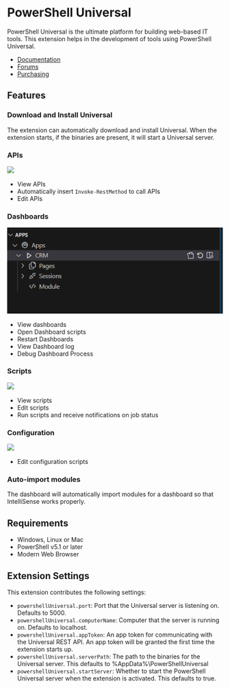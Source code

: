 # PowerShell Universal 

PowerShell Universal is the ultimate platform for building web-based IT tools. This extension helps in the development of tools using PowerShell Universal. 

- [Documentation](https://docs.ironmansoftware.com)
- [Forums](https://forums.universaldashboard.io)
- [Purchasing](https://ironmansoftware.com/powershell-universal)

## Features

### Download and Install Universal

The extension can automatically download and install Universal. When the extension starts, if the binaries are present, it will start a Universal server. 

### APIs

![](https://github.com/ironmansoftware/universal-code/raw/master/images/apis.png)

- View APIs
- Automatically insert `Invoke-RestMethod` to call APIs
- Edit APIs

### Dashboards

![](https://github.com/ironmansoftware/universal-code/raw/master/images/dashboards.png)

- View dashboards 
- Open Dashboard scripts
- Restart Dashboards
- View Dashboard log
- Debug Dashboard Process

### Scripts 

![](https://github.com/ironmansoftware/universal-code/raw/master/images/scripts.png)

- View scripts
- Edit scripts
- Run scripts and receive notifications on job status


### Configuration 

![](https://github.com/ironmansoftware/universal-code/raw/master/images/config.png)

- Edit configuration scripts

### Auto-import modules

The dashboard will automatically import modules for a dashboard so that IntelliSense works properly.

## Requirements

- Windows, Linux or Mac
- PowerShell v5.1 or later
- Modern Web Browser

## Extension Settings

This extension contributes the following settings:

* `powershellUniversal.port`: Port that the Universal server is listening on. Defaults to 5000.
* `powershellUniversal.computerName`: Computer that the server is running on. Defaults to localhost.
* `powershellUniversal.appToken`: An app token for communicating with the Universal REST API. An app token will be granted the first time the extension starts up. 
* `powershellUniversal.serverPath`: The path to the binaries for the Universal server. This defaults to %AppData%\PowerShellUniversal
* `powershellUniversal.startServer`: Whether to start the PowerShell Universal server when the extension is activated. This defaults to true.